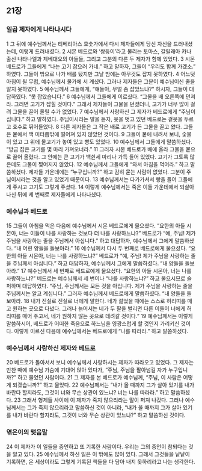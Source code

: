 ## 21장
### 일곱 제자에게 나타나시다
1 그 뒤에 예수님께서는 티베리아스 호숫가에서 다시 제자들에게 당신 자신을 드러내셨는데, 이렇게 드러내셨다.
2 시몬 베드로와 ‘쌍둥이’라고 불리는 토마스, 갈릴래아 카나 출신 나타나엘과 제베대오의 아들들, 그리고 그분의 다른 두 제자가 함께 있었다.
3 시몬 베드로가 그들에게 “나는 고기 잡으러 가네.” 하고 말하자, 그들이 “우리도 함께 가겠소.” 하였다. 그들이 밖으로 나가 배를 탔지만 그날 밤에는 아무것도 잡지 못하였다.
4 어느덧 아침이 될 무렵, 예수님께서 물가에 서 계셨다. 그러나 제자들은 그분이 예수님이신 줄을 알지 못하였다.
5 예수님께서 그들에게, “얘들아, 무얼 좀 잡았느냐?” 하시자, 그들이 대답하였다. “못 잡았습니다.”
6 예수님께서 그들에게 이르셨다. “그물을 배 오른쪽에 던져라. 그러면 고기가 잡힐 것이다.” 그래서 제자들이 그물을 던졌더니, 고기가 너무 많이 걸려 그물을 끌어 올릴 수가 없었다.
7 예수님께서 사랑하신 그 제자가 베드로에게 “주님이십니다.” 하고 말하였다. 주님이시라는 말을 듣자, 옷을 벗고 있던 베드로는 겉옷을 두르고 호수로 뛰어들었다.
8 다른 제자들은 그 작은 배로 고기가 든 그물을 끌고 왔다. 그들은 뭍에서 백 미터쯤밖에 떨어져 있지 않았던 것이다.
9 그들이 뭍에 내려서 보니, 숯불이 있고 그 위에 물고기가 놓여 있고 빵도 있었다.
10 예수님께서 그들에게 말씀하셨다. “방금 잡은 고기를 몇 마리 가져오너라.”
11 그러자 시몬 베드로가 배에 올라 그물을 뭍으로 끌어 올렸다. 그 안에는 큰 고기가 백쉰세 마리나 가득 들어 있었다. 고기가 그토록 많은데도 그물이 찢어지지 않았다.
12 예수님께서 그들에게 “와서 아침을 먹어라.” 하고 말씀하셨다. 제자들 가운데에는 “누구십니까?” 하고 감히 묻는 사람이 없었다. 그분이 주님이시라는 것을 알고 있었기 때문이다.
13 예수님께서는 다가가셔서 빵을 들어 그들에게 주시고 고기도 그렇게 주셨다.
14 이렇게 예수님께서는 죽은 이들 가운데에서 되살아나신 뒤에 세 번째로 제자들에게 나타나셨다.
### 예수님과 베드로
15 그들이 아침을 먹은 다음에 예수님께서 시몬 베드로에게 물으셨다. “요한의 아들 시몬아, 너는 이들이 나를 사랑하는 것보다 더 나를 사랑하느냐?” 베드로가 “예, 주님! 제가 주님을 사랑하는 줄을 주님께서 아십니다.” 하고 대답하자, 예수님께서 그에게 말씀하셨다. “내 어린 양들을 돌보아라.”
16 예수님께서 다시 두 번째로 베드로에게 물으셨다. “요한의 아들 시몬아, 너는 나를 사랑하느냐?” 베드로가 “예, 주님! 제가 주님을 사랑하는 줄을 주님께서 아십니다.” 하고 대답하자, 예수님께서 그에게 말씀하셨다. “내 양들을 돌보아라.”
17 예수님께서 세 번째로 베드로에게 물으셨다. “요한의 아들 시몬아, 너는 나를 사랑하느냐?” 베드로는 예수님께서 세 번이나 “나를 사랑하느냐?” 하고 물으시므로 슬퍼하며 대답하였다. “주님, 주님께서는 모든 것을 아십니다. 제가 주님을 사랑하는 줄을 주님께서는 알고 계십니다.” 그러자 예수님께서 베드로에게 말씀하셨다. “내 양들을 돌보아라.
18 내가 진실로 진실로 너에게 말한다. 네가 젊었을 때에는 스스로 허리띠를 매고 원하는 곳으로 다녔다. 그러나 늙어서는 네가 두 팔을 벌리면 다른 이들이 너에게 허리띠를 매어 주고서, 네가 원하지 않는 곳으로 데려갈 것이다.”
19 예수님께서는 이렇게 말씀하시어, 베드로가 어떠한 죽음으로 하느님을 영광스럽게 할 것인지 가리키신 것이다. 이렇게 이르신 다음에 예수님께서는 베드로에게 “나를 따라라.” 하고 말씀하셨다.
### 예수님께서 사랑하신 제자와 베드로
20 베드로가 돌아서서 보니 예수님께서 사랑하시는 제자가 따라오고 있었다. 그 제자는 만찬 때에 예수님 가슴에 기대어 앉아 있다가, “주님, 주님을 팔아넘길 자가 누구입니까?” 하고 물었던 사람이다.
21 그 제자를 본 베드로가 예수님께, “주님, 이 사람은 어떻게 되겠습니까?” 하고 물었다.
22 예수님께서는 “내가 올 때까지 그가 살아 있기를 내가 바란다 할지라도, 그것이 너와 무슨 상관이 있느냐? 너는 나를 따라라.” 하고 말씀하셨다.
23 그래서 형제들 사이에 이 제자가 죽지 않으리라는 말이 퍼져 나갔다. 그러나 예수님께서는 그가 죽지 않으리라고 말씀하신 것이 아니라, “내가 올 때까지 그가 살아 있기를 내가 바란다 할지라도, 그것이 너와 무슨 상관이 있느냐?” 하고 말씀하신 것이다.
### 엮은이의 맺음말
24 이 제자가 이 일들을 증언하고 또 기록한 사람이다. 우리는 그의 증언이 참되다는 것을 알고 있다.
25 예수님께서 하신 일은 이 밖에도 많이 있다. 그래서 그것들을 낱낱이 기록하면, 온 세상이라도 그렇게 기록된 책들을 다 담아 내지 못하리라고 나는 생각한다.
